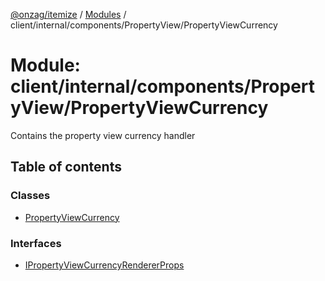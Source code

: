 [@onzag/itemize](../README.md) / [Modules](../modules.md) / client/internal/components/PropertyView/PropertyViewCurrency

# Module: client/internal/components/PropertyView/PropertyViewCurrency

Contains the property view currency handler

## Table of contents

### Classes

- [PropertyViewCurrency](../classes/client_internal_components_PropertyView_PropertyViewCurrency.PropertyViewCurrency.md)

### Interfaces

- [IPropertyViewCurrencyRendererProps](../interfaces/client_internal_components_PropertyView_PropertyViewCurrency.IPropertyViewCurrencyRendererProps.md)
